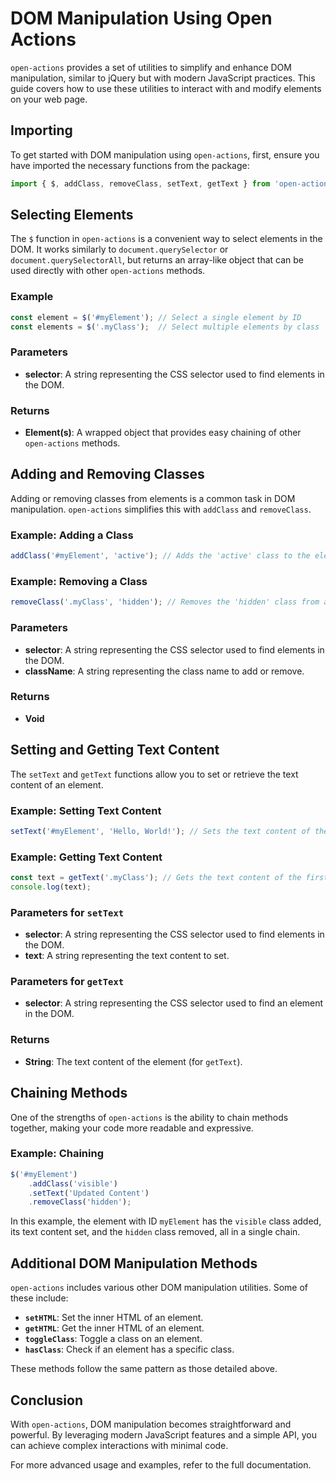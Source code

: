 
# DOM Manipulation Using Open Actions

`open-actions` provides a set of utilities to simplify and enhance DOM manipulation, similar to jQuery but with modern JavaScript practices. This guide covers how to use these utilities to interact with and modify elements on your web page.

## Importing

To get started with DOM manipulation using `open-actions`, first, ensure you have imported the necessary functions from the package:

```javascript
import { $, addClass, removeClass, setText, getText } from 'open-actions';
```

## Selecting Elements

The `$` function in `open-actions` is a convenient way to select elements in the DOM. It works similarly to `document.querySelector` or `document.querySelectorAll`, but returns an array-like object that can be used directly with other `open-actions` methods.

### Example

```javascript
const element = $('#myElement'); // Select a single element by ID
const elements = $('.myClass');  // Select multiple elements by class
```

### Parameters

- **selector**: A string representing the CSS selector used to find elements in the DOM.

### Returns

- **Element(s)**: A wrapped object that provides easy chaining of other `open-actions` methods.

## Adding and Removing Classes

Adding or removing classes from elements is a common task in DOM manipulation. `open-actions` simplifies this with `addClass` and `removeClass`.

### Example: Adding a Class

```javascript
addClass('#myElement', 'active'); // Adds the 'active' class to the element with ID 'myElement'
```

### Example: Removing a Class

```javascript
removeClass('.myClass', 'hidden'); // Removes the 'hidden' class from all elements with the class 'myClass'
```

### Parameters

- **selector**: A string representing the CSS selector used to find elements in the DOM.
- **className**: A string representing the class name to add or remove.

### Returns

- **Void**

## Setting and Getting Text Content

The `setText` and `getText` functions allow you to set or retrieve the text content of an element.

### Example: Setting Text Content

```javascript
setText('#myElement', 'Hello, World!'); // Sets the text content of the element with ID 'myElement' to 'Hello, World!'
```

### Example: Getting Text Content

```javascript
const text = getText('.myClass'); // Gets the text content of the first element with the class 'myClass'
console.log(text);
```

### Parameters for `setText`

- **selector**: A string representing the CSS selector used to find elements in the DOM.
- **text**: A string representing the text content to set.

### Parameters for `getText`

- **selector**: A string representing the CSS selector used to find an element in the DOM.

### Returns

- **String**: The text content of the element (for `getText`).

## Chaining Methods

One of the strengths of `open-actions` is the ability to chain methods together, making your code more readable and expressive.

### Example: Chaining

```javascript
$('#myElement')
    .addClass('visible')
    .setText('Updated Content')
    .removeClass('hidden');
```

In this example, the element with ID `myElement` has the `visible` class added, its text content set, and the `hidden` class removed, all in a single chain.

## Additional DOM Manipulation Methods

`open-actions` includes various other DOM manipulation utilities. Some of these include:

- **`setHTML`**: Set the inner HTML of an element.
- **`getHTML`**: Get the inner HTML of an element.
- **`toggleClass`**: Toggle a class on an element.
- **`hasClass`**: Check if an element has a specific class.

These methods follow the same pattern as those detailed above.

## Conclusion

With `open-actions`, DOM manipulation becomes straightforward and powerful. By leveraging modern JavaScript features and a simple API, you can achieve complex interactions with minimal code.

For more advanced usage and examples, refer to the full documentation.
